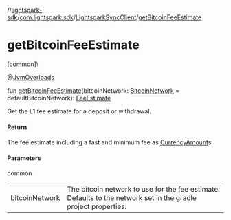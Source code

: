 //[lightspark-sdk](../../../index.md)/[com.lightspark.sdk](../index.md)/[LightsparkSyncClient](index.md)/[getBitcoinFeeEstimate](get-bitcoin-fee-estimate.md)

# getBitcoinFeeEstimate

[common]\

@[JvmOverloads](https://kotlinlang.org/api/latest/jvm/stdlib/kotlin.jvm/-jvm-overloads/index.html)

fun [getBitcoinFeeEstimate](get-bitcoin-fee-estimate.md)(bitcoinNetwork: [BitcoinNetwork](../../com.lightspark.sdk.model/-bitcoin-network/index.md) = defaultBitcoinNetwork): [FeeEstimate](../../com.lightspark.sdk.model/-fee-estimate/index.md)

Get the L1 fee estimate for a deposit or withdrawal.

#### Return

The fee estimate including a fast and minimum fee as [CurrencyAmount](../../com.lightspark.sdk.model/-currency-amount/index.md)s

#### Parameters

common

| | |
|---|---|
| bitcoinNetwork | The bitcoin network to use for the fee estimate. Defaults to the network set in the gradle     project properties. |
